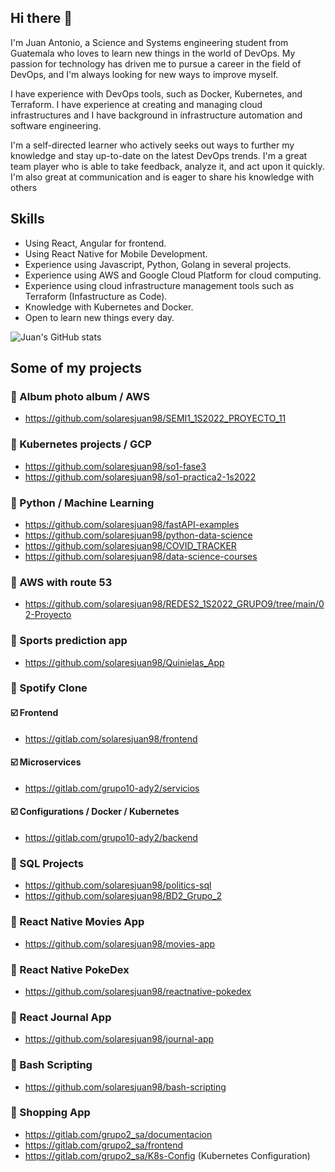 ## Hi there 👋

I'm Juan Antonio, a Science and Systems engineering student from Guatemala who loves to learn new things in the world of DevOps. My passion for technology has driven me to pursue a career in the field of DevOps, and I'm always looking for new ways to improve myself.


I have experience with DevOps tools, such as Docker, Kubernetes, and Terraform. I have experience at creating and managing cloud infrastructures and I have background in infrastructure automation and software engineering. 

I'm a self-directed learner who actively seeks out ways to further my knowledge and stay up-to-date on the latest DevOps trends. I'm a great team player who is able to take feedback, analyze it, and act upon it quickly. I'm also great at communication and is eager to share his knowledge with others

<!-- - 🔭 I’m currently studying on ... ---->
<!-- - 🌱 I’m currently learning TypeScript, React, React Native and AWS ---->
<!-- - 👯 I’m looking to collaborate on ... ---->
<!-- - 🤔 I’m looking for help with ... ---->
<!--  - 💬 Ask me about React, Data structures ---->
<!-- - 📫 How to reach me: ... ---->
<!-- - 😄 Pronouns: ... ---->

<!--  - ⚡ Fun fact: In my free times, I usually play the guitar :D ---->

## Skills

* Using React, Angular for frontend. 
* Using React Native for Mobile Development.
* Experience using Javascript, Python, Golang in several projects.
* Experience using AWS and Google Cloud Platform for cloud computing.
* Experience using cloud infrastructure management tools such as Terraform (Infastructure as Code).
* Knowledge with Kubernetes and Docker.
* Open to learn new things every day.

![Juan's GitHub stats](https://github-readme-stats.vercel.app/api?username=solaresjuan98&show_icons=true&theme=dracula)

<!--
[![Top Langs](https://github-readme-stats.vercel.app/api/top-langs/?username=solaresjuan98&hide=html,tex,makefile,yacc)](https://github.com/solaresjuan98/github-readme-stats?theme=cobalt)
-->

## Some of my projects

### :pencil: Album photo album / AWS
* https://github.com/solaresjuan98/SEMI1_1S2022_PROYECTO_11

### :pencil: Kubernetes projects / GCP
* https://github.com/solaresjuan98/so1-fase3
* https://github.com/solaresjuan98/so1-practica2-1s2022

### :pencil: Python / Machine Learning
* https://github.com/solaresjuan98/fastAPI-examples
* https://github.com/solaresjuan98/python-data-science
* https://github.com/solaresjuan98/COVID_TRACKER
* https://github.com/solaresjuan98/data-science-courses

### :pencil: AWS with route 53
* https://github.com/solaresjuan98/REDES2_1S2022_GRUPO9/tree/main/02-Proyecto

### :pencil: Sports prediction app
* https://github.com/solaresjuan98/Quinielas_App

### :pencil: Spotify Clone
#### ☑️ Frontend
* https://gitlab.com/solaresjuan98/frontend

#### ☑️ Microservices
* https://gitlab.com/grupo10-ady2/servicios

#### ☑️ Configurations / Docker / Kubernetes
* https://gitlab.com/grupo10-ady2/backend

### :pencil: SQL Projects
* https://github.com/solaresjuan98/politics-sql
* https://github.com/solaresjuan98/BD2_Grupo_2

### 📝 React Native Movies App
* https://github.com/solaresjuan98/movies-app

### :pencil: React Native PokeDex
* https://github.com/solaresjuan98/reactnative-pokedex

### :pencil: React Journal App
* https://github.com/solaresjuan98/journal-app

### :pencil: Bash Scripting
* https://github.com/solaresjuan98/bash-scripting

### :pencil: Shopping App
* https://gitlab.com/grupo2_sa/documentacion
* https://gitlab.com/grupo2_sa/frontend
* https://gitlab.com/grupo2_sa/K8s-Config (Kubernetes Configuration)

